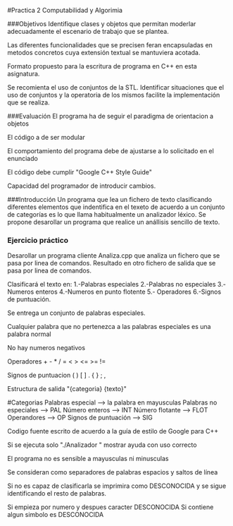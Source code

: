 #Practica 2 Computabilidad y Algorimia

###Objetivos
Identifique clases y objetos que permitan moderlar adecuadamente el escenario
de trabajo que se plantea.

Las diferentes funcionalidades que se precisen feran encapsuladas en metodos
concretos cuya extensión textual se mantuviera acotada.

Formato propuesto para la escritura de programa en  C++ en esta asignatura.

Se recomienta el uso de conjuntos de la STL. Identificar situaciones que el uso
de conjuntos y la operatoria de los mismos facilite la implementación que se 
realiza.



###Evaluación
El programa ha de seguir el paradigma de orientacion a objetos

El código a de ser modular

El comportamiento del programa debe de ajustarse a lo solicitado en el 
enunciado

El código debe cumplir "Google C++ Style Guide"

Capacidad del programador de introducir cambios.



###Introducción
Un programa que lea un fichero de texto clasificando diferentes elementos que 
indentifica en el texeto de acuerdo a un conjunto de categorías es lo que llama
habitualmente un analizador léxico.
Se propone desarollar un programa que realice un anállisis sencillo de texto.


### Ejercicio práctico

Desarollar un programa cliente Analiza.cpp que analiza un fichero que se pasa
por linea de comandos. Resultado en otro fichero de salida que se pasa por 
linea de comandos.

Clasificará el texto en:
1.-Palabras especiales
2.-Palabras no especiales
3.-Numeros enteros
4.-Numeros en punto flotente
5.- Operadores
6.-Signos de puntuación.

Se entrega un conjunto de palabras especiales.

Cualquier palabra que no pertenezca a las palabras especiales es una palabra 
normal

No hay numeros negativos

Operadores + - * / = < > <= >= !=

Signos de puntuacion ( ) [ ] . { } ; ,


Estructura de salida "{categoria} {texto}"

#Categorias
Palabras especial --> la palabra en mayusculas
Palabras no especiales --> PAL
Número enteros --> INT
Número flotante -->  FLOT
Operandores --> OP
Signos de puntuación --> SIG


Codigo fuente escrito de acuerdo  a la guía de estilo de Google para C++

Si se ejecuta solo "./Analizador " mostrar ayuda con uso correcto

El programa no es sensible a mayusculas ni minusculas

Se consideran como separadores de palabras espacios y saltos de línea

Si no es capaz de clasificarla se imprimira como DESCONOCIDA y se sigue 
identificando el resto de palabras.


Si empieza  por numero y despues caracter DESCONOCIDA
Si contiene algun simbolo es DESCONOCIDA








